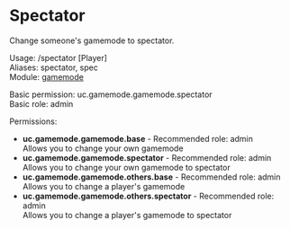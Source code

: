 Spectator
====
Change someone's gamemode to spectator.

Usage: /spectator \[Player\]<br>
Aliases: spectator, spec<br>
Module: [gamemode](../modules/gamemode.md)<br>

Basic permission: uc.gamemode.gamemode.spectator<br>
Basic role: admin<br>

Permissions: <br>
* **uc.gamemode.gamemode.base** - Recommended role: admin<br>Allows you to change your own gamemode
* **uc.gamemode.gamemode.spectator** - Recommended role: admin<br>Allows you to change your own gamemode to spectator
* **uc.gamemode.gamemode.others.base** - Recommended role: admin<br>Allows you to change a player's gamemode
* **uc.gamemode.gamemode.others.spectator** - Recommended role: admin<br>Allows you to change a player's gamemode to spectator
